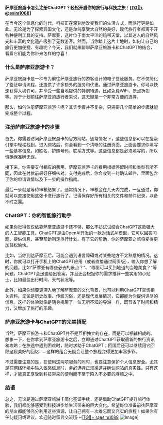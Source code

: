 **萨摩亚旅游卡怎么注册ChatGPT？轻松开启你的旅行与科技之旅！[[TG💪+ @esim1088](https://t.me/s/esim1088)]**

在当今这个信息化的时代，科技正在深刻地改变我们的生活方式，而旅行更是如此。无论是为了探索异国文化，还是单纯享受大自然的美好，现代旅行者都离不开各种便利工具的支持。萨摩亚，这片位于南太平洋的热带天堂，以其迷人的自然风光和丰富的文化遗产吸引了无数游客。然而，当你踏上这片土地时，如何让自己的旅行更加便捷、有趣呢？今天，我们就来聊聊萨摩亚旅游卡和ChatGPT的结合，看看它们能为你带来怎样的惊喜！

### 什么是萨摩亚旅游卡？

萨摩亚旅游卡是一种专为前往萨摩亚旅行的游客设计的电子签证服务。它不仅简化了签证申请流程，还提供了许多额外的服务和优惠。通过萨摩亚旅游卡，你可以快速获得入境许可，并享受一些当地提供的特别待遇，比如免费WiFi、景点折扣等。对于计划前往萨摩亚的旅行者来说，这无疑是一个非常方便的选择。

那么，如何注册萨摩亚旅游卡呢？其实步骤并不复杂，只需要几个简单的步骤就能完成整个过程。

### 注册萨摩亚旅游卡的步骤

首先，你需要访问萨摩亚旅游卡的官方网站。通常情况下，这些信息都可以在搜索引擎中轻松找到。进入网站后，你会看到一个清晰的注册页面，上面会要求你填写一些基本信息，如姓名、护照号码、联系方式等。这些信息都是必须填写的，所以请确保准确无误。

接下来，你需要支付相应的费用。萨摩亚旅游卡的费用根据停留时间和类型有所不同，因此在付款前最好仔细核对。支付完成后，你会收到一封确认邮件，里面包含了你的申请详情以及下一步的操作指南。

最后一步就是等待审核结果了。通常情况下，审核会在几天内完成，一旦通过，你就可以直接使用这张卡进行旅行了。记得保存好所有相关的文件和邮件记录，以备不时之需。

### ChatGPT：你的智能旅行助手

如果你觉得仅仅依靠萨摩亚旅游卡还不够，那么不妨试试结合ChatGPT这款强大的人工智能工具。ChatGPT是由OpenAI开发的一款对话式AI模型，它可以回答问题、提供信息、甚至帮助制定旅行计划。有了它的帮助，你的萨摩亚之旅将变得更加轻松愉快。

比如，当你到达萨摩亚后，可能会遇到语言障碍或对某些地方不太熟悉的情况。这时，你就可以打开手机上的ChatGPT应用（或者直接通过网页版），输入你想了解的问题，比如“萨摩亚有哪些必去的景点？”、“哪里可以买到地道的当地美食？”等问题。ChatGPT会迅速给出答案，并且还会根据你的需求推荐一些实用的小贴士，比如最佳出行时间、天气状况等。

此外，如果你想要更深入地了解萨摩亚的文化背景，也可以利用ChatGPT查询相关资料。无论是历史故事、传统习俗，还是现代发展情况，它都能为你提供详尽的信息。这样的体验就像是随身携带了一位无所不知的导游一样，既节省了时间和精力，又增加了旅行的乐趣。

### 萨摩亚旅游卡与ChatGPT的完美搭配

当然，萨摩亚旅游卡和ChatGPT并不是互相独立的存在，而是可以相辅相成的。想象一下，在你拿到萨摩亚旅游卡之后，立即通过ChatGPT获取最新的旅行资讯和攻略；在旅途中遇到困难时，随时求助于ChatGPT；回国后还可以继续用它回顾这段美好的回忆……这样的组合无疑会让整个旅程变得更加丰富多彩。

不过需要注意的是，在使用这两项服务的同时，也要注意保护个人信息安全。尤其是在网络环境中输入敏感信息时，务必选择正规渠道并确认网站的真实性。只有这样，才能真正享受到科技带来的便利而不至于陷入不必要的麻烦之中。

### 结语

总之，无论是通过萨摩亚旅游卡简化签证手续，还是借助ChatGPT提升旅行体验，我们都能够感受到科技进步给生活带来的巨大变化。希望每位准备前往萨摩亚的朋友都能够充分利用这些资源，让自己拥有一次难忘而又充实的旅程！如果你有任何疑问或建议，欢迎随时留言交流哦～[[TG💪+ @esim1088](https://t.me/s/esim1088) ![Image](https://i.postimg.cc/4NQfJmqS/Snipaste-2025-05-13-00-14-12.png)]